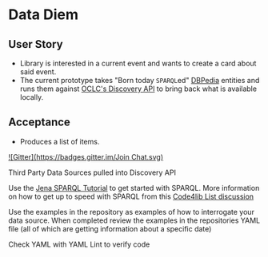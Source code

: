 Data Diem
=========

User Story
----------

-	Library is interested in a current event and wants to create a card about said event.
-	The current prototype takes "Born today `SPARQL`ed" [DBPedia](http://dbpedia.org) entities and runs them against [OCLC's Discovery API](http://oclc.org/developer/develop/web-services/worldcat-discovery-api.en.html) to bring back what is available locally.

Acceptance
----------

-	Produces a list of items.

[![Gitter](https://badges.gitter.im/Join Chat.svg)](https://gitter.im/oclc-developer-house/thirdpartyapi?utm_source=badge&utm_medium=badge&utm_campaign=pr-badge&utm_content=badge)

Third Party Data Sources pulled into Discovery API

Use the [Jena SPARQL Tutorial](http://jena.apache.org/tutorials/sparql.html) to get started with SPARQL. More information on how to get up to speed with SPARQL from this [Code4lib List discussion](https://listserv.nd.edu/cgi-bin/wa?A1=ind1405&L=CODE4LIB#11)

Use the examples in the repository as examples of how to interrogate your data source. When completed review the examples in the repositories YAML file (all of which are getting information about a specific date)

Check YAML with YAML Lint to verify code
